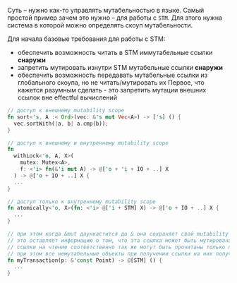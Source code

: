 Суть – нужно как-то управлять мутабельностью в языке. Самый простой пример зачем это нужно – для работы с `STM`. Для этого нужна система в которой можно определять скоуп мутабельности.

Для начала базовые требования для работы с STM:
- обеспечить возможность читать в STM иммутабельные ссылки **снаружи**
- запретить мутировать изнутри STM мутабельные ссылки **снаружи**
- обеспечить возможность передавать мутабельные ссылки из глобального скоупа, но не читать/мутировать их
Первое, что кажется разумным сделать - это запретить мутации внешних ссылок вне effectful вычислений

```rust
// доступ к внешнему mutability scope
fn sort<'s, A :< Ord>(vec: &'s mut Vec<A>) -> ['s] () {
  vec.sortWith(|a, b| a.cmp(b));
}

// доступ к внешнему и внутреннему mutability scope
fn
  withLock<'o, A, X>(
    mutex: Mutex<A>,
    f: <'i> fn(&'i mut A) -> @['o + 'i + IO + ..] X
  ) -> @['o + IO + ..] X {
  ...
}

// доступ только к внутреннему mutability scope
fn atomically<'o, X>(fn: <'i> @['i + STM] X) -> @['o + IO + ..] X {
  ...
}

// при этом когда &mut даункастится до & она сохраняет свой mutability scope,
// это оставляет информацию о том, что эта ссылка может быть мутирована где-то в другом скоупе.
// ссылки на чтение соответственно так же могут быть прочитаны только при из своего scope.
// при этом все немутабельные объекты при получении ссылки на них получают const scope
fn myTransaction(p: &'const Point) -> @[STM] () {
  ...
}
```
